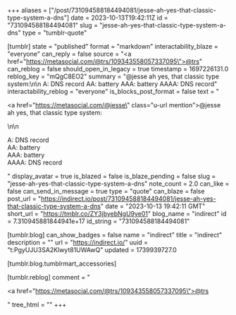 +++
aliases = ["/post/731094588184494081/jesse-ah-yes-that-classic-type-system-a-dns"]
date = 2023-10-13T19:42:11Z
id = "731094588184494081"
slug = "jesse-ah-yes-that-classic-type-system-a-dns"
type = "tumblr-quote"

[tumblr]
state = "published"
format = "markdown"
interactability_blaze = "everyone"
can_reply = false
source = "<a href=\"https://metasocial.com/@trs/109343558057337095\">@trs</a>"
can_reblog = false
should_open_in_legacy = true
timestamp = 1697226131.0
reblog_key = "mQgC8EO2"
summary = "@jesse ah yes, that classic type system:\n\n A: DNS record AA: battery AAA: battery AAAA: DNS record"
interactability_reblog = "everyone"
is_blocks_post_format = false
text = "<p><a href=\"https://metasocial.com/@jesse\" class=\"u-url mention\">@<span>jesse</span></a> ah yes, that classic type system:</p>\n\n<p>A: DNS record<br/>AA: battery<br/>AAA: battery<br/>AAAA: DNS record</p>"
display_avatar = true
is_blazed = false
is_blaze_pending = false
slug = "jesse-ah-yes-that-classic-type-system-a-dns"
note_count = 2.0
can_like = false
can_send_in_message = true
type = "quote"
can_blaze = false
post_url = "https://indirect.io/post/731094588184494081/jesse-ah-yes-that-classic-type-system-a-dns"
date = "2023-10-13 19:42:11 GMT"
short_url = "https://tmblr.co/ZY3jbyebNgU9ye01"
blog_name = "indirect"
id = 7.310945881844941e+17
id_string = "731094588184494081"

[tumblr.blog]
can_show_badges = false
name = "indirect"
title = "indirect"
description = ""
url = "https://indirect.io/"
uuid = "t:PgyUJU3SA2Klwyt81UWAwQ"
updated = 1739939727.0

[tumblr.blog.tumblrmart_accessories]

[tumblr.reblog]
comment = "<p><a href=\"https://metasocial.com/@trs/109343558057337095\">@trs</a></p>"
tree_html = ""
+++
